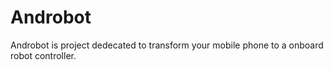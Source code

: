 # Androbot
Androbot is project dedecated to transform your mobile phone to a onboard robot controller.

